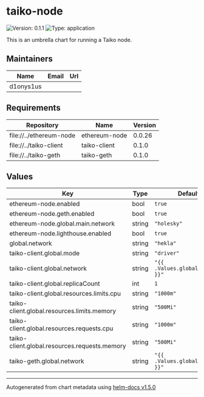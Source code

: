 # taiko-node

![Version: 0.1.1](https://img.shields.io/badge/Version-0.1.1-informational?style=flat-square) ![Type: application](https://img.shields.io/badge/Type-application-informational?style=flat-square)

This is an umbrella chart for running a Taiko node.

## Maintainers

| Name | Email | Url |
| ---- | ------ | --- |
| d1onys1us |  |  |

## Requirements

| Repository | Name | Version |
|------------|------|---------|
| file://../ethereum-node | ethereum-node | 0.0.26 |
| file://../taiko-client | taiko-client | 0.1.0 |
| file://../taiko-geth | taiko-geth | 0.1.0 |

## Values

| Key | Type | Default | Description |
|-----|------|---------|-------------|
| ethereum-node.enabled | bool | `true` |  |
| ethereum-node.geth.enabled | bool | `true` |  |
| ethereum-node.global.main.network | string | `"holesky"` |  |
| ethereum-node.lighthouse.enabled | bool | `true` |  |
| global.network | string | `"hekla"` |  |
| taiko-client.global.mode | string | `"driver"` |  |
| taiko-client.global.network | string | `"{{ .Values.global.network }}"` |  |
| taiko-client.global.replicaCount | int | `1` |  |
| taiko-client.global.resources.limits.cpu | string | `"1000m"` |  |
| taiko-client.global.resources.limits.memory | string | `"500Mi"` |  |
| taiko-client.global.resources.requests.cpu | string | `"1000m"` |  |
| taiko-client.global.resources.requests.memory | string | `"500Mi"` |  |
| taiko-geth.global.network | string | `"{{ .Values.global.network }}"` |  |

----------------------------------------------
Autogenerated from chart metadata using [helm-docs v1.5.0](https://github.com/norwoodj/helm-docs/releases/v1.5.0)
